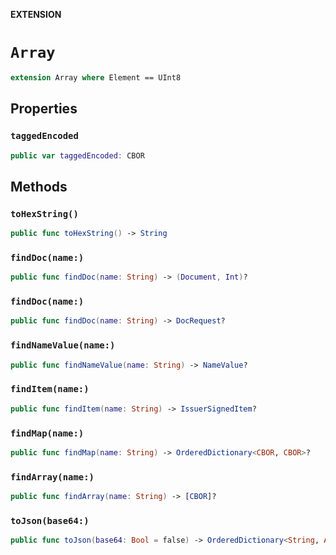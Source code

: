 **EXTENSION**

# `Array`
```swift
extension Array where Element == UInt8
```

## Properties
### `taggedEncoded`

```swift
public var taggedEncoded: CBOR
```

## Methods
### `toHexString()`

```swift
public func toHexString() -> String
```

### `findDoc(name:)`

```swift
public func findDoc(name: String) -> (Document, Int)?
```

### `findDoc(name:)`

```swift
public func findDoc(name: String) -> DocRequest?
```

### `findNameValue(name:)`

```swift
public func findNameValue(name: String) -> NameValue?
```

### `findItem(name:)`

```swift
public func findItem(name: String) -> IssuerSignedItem?
```

### `findMap(name:)`

```swift
public func findMap(name: String) -> OrderedDictionary<CBOR, CBOR>?
```

### `findArray(name:)`

```swift
public func findArray(name: String) -> [CBOR]?
```

### `toJson(base64:)`

```swift
public func toJson(base64: Bool = false) -> OrderedDictionary<String, Any>
```
